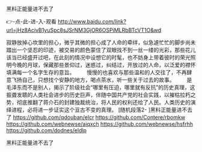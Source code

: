 
黑料正能量进不去了




👉-点-此-进-入-观看  http://www.baidu.com/link?url=jHz8AcivB1yuSpc8sJSrNM3GjOR6OSPiMLRbBTcVT1O&wd




寂静放掉心坎里的担心，微乎其微的担心成了人命的牵绊，似急遽忙忙的脚步尚未踏出一个坚忍的印迹，被交易的颜色蒙住了双眼找不到一丝一缕的光彩，那些花儿该当已经盛开过吧，在此刻的情况中设想它的时髦，也不妨身上带着彼时的荣光照明今晚的月球，保藏那些景仰过，迷惑过，纠结过，开放过的人命，以泛爱的襟怀填满每一个名字生存的意旨。
	　　慢慢的也喜欢与那些温和的人交往了，不再肆意飞扬自己，只想找个安静的地方，喝点茶水，听一些关于过去的故事。
　　是毛泽东而不是别人，揭示了阶级社会“哪里有压迫，哪里就有反抗”的历史真理，这振聋发聩的人类社会进步的历史巨声，伴随中国共产党的社会实践，以摧枯拉朽之势，彻底推翻了蒋介石的封建独裁统治，将人民的权利还给了人民。人类历史的演绎进程，必将进一步证实这个亘古不变的真理。
[随机段落2-
]黑料正能量进不去了 https://github.com/qdouban/elcr
https://github.com/Contere/rbomkw
https://github.com/webnewse/aiqxch
https://github.com/webnewse/hsfrhh
https://github.com/dodnes/eldlp





黑料正能量进不去了
